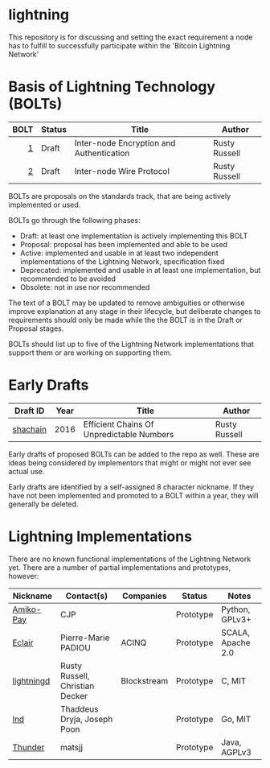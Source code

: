# lightning

This repository is for discussing and setting the exact requirement a node has to fulfill to successfully participate within the 'Bitcoin Lightning Network'

# Basis of Lightning Technology (BOLTs)

BOLT | Status     | Title                                    | Author        |
----:|------------|------------------------------------------|---------------|
 [1] | Draft      | Inter-node Encryption and Authentication | Rusty Russell |
 [2] | Draft      | Inter-node Wire Protocol                 | Rusty Russell |
 
[1]: bolts/01-encryption.md
[2]: bolts/02-wire-protocol.md

BOLTs are proposals on the standards track, that are being actively implemented or used.

BOLTs go through the following phases:

 * Draft: at least one implementation is actively implementing this BOLT
 * Proposal: proposal has been implemented and able to be used
 * Active: implemented and usable in at least two independent implementations of the Lightning Network, specification fixed
 * Deprecated: implemented and usable in at least one implementation, but recommended to be avoided
 * Obsolete: not in use nor recommended

The text of a BOLT may be updated to remove ambiguities or otherwise
improve explanation at any stage in their lifecycle, but deliberate
changes to requirements should only be made while the the BOLT is in
the Draft or Proposal stages.

BOLTs should list up to five of the Lightning Network implementations
that support them or are working on supporting them.

# Early Drafts

Draft ID   | Year | Title                                     | Author
-----------|------|-------------------------------------------|-----------
[shachain] | 2016 | Efficient Chains Of Unpredictable Numbers | Rusty Russell

[shachain]: early-drafts/shachain.txt

Early drafts of proposed BOLTs can be added to the repo as well. These
are ideas being considered by implementors that might or might not ever
see actual use.

Early drafts are identified by a self-assigned 8 character nickname. If
they have not been implemented and promoted to a BOLT within a year,
they will generally be deleted.

# Lightning Implementations

There are no known functional implementations of the Lightning Network
yet. There are a number of partial implementations and prototypes,
however:

Nickname     | Contact(s)                      | Companies   | Status    | Notes
-------------|-----------------------------    |-------------|-----------|-------
[Amiko-Pay]  | CJP                             |             | Prototype | Python, GPLv3+
[Eclair]     | Pierre-Marie PADIOU             | ACINQ       | Prototype | SCALA, Apache 2.0
[lightningd] | Rusty Russell, Christian Decker | Blockstream | Prototype | C, MIT
[lnd]        | Thaddeus Dryja, Joseph Poon     |             | Prototype | Go, MIT
[Thunder]    | matsjj                          |             | Prototype | Java, AGPLv3

[Amiko-Pay]: https://github.com/cornwarecjp/amiko-pay
[Eclair]: https://github.com/ACINQ/eclair
[lightningd]: https://github.com/ElementsProject/lightning
[lnd]: https://github.com/LightningNetwork/lnd
[Thunder]: https://github.com/matsjj/thundernetwork

